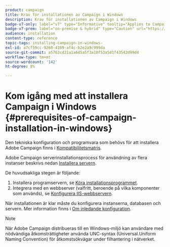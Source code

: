 ```yaml
---
product: campaign
title: Krav för installationen av Campaign i Windows
description: Krav för installationen av Campaign i Windows
badge-v7-only: label="v7" type="Informative" tooltip="Applies to Campaign Classic v7 only"
badge-v7-prem: label="on-premise & hybrid" type="Caution" url="https://experienceleague.adobe.com/docs/campaign-classic/using/installing-campaign-classic/architecture-and-hosting-models/hosting-models-lp/hosting-models.html?lang=en" tooltip="Applies to on-premise and hybrid deployments only"
audience: installation
content-type: reference
topic-tags: installing-campaign-in-windows-
exl-id: a7cf59cc-9260-4109-af4c-b2e2a9c999da
source-git-commit: a5762cd21a1a6d5a5f3a10f53a5d1f43542d99d4
workflow-type: tm+mt
source-wordcount: '142'
ht-degree: 8%

---
```


# Kom igång med att installera Campaign i Windows {#prerequisites-of-campaign-installation-in-windows}



Den tekniska konfiguration och programvara som behövs för att installera Adobe Campaign finns i [Kompatibilitetsmatris](../../rn/using/compatibility-matrix.md).

Adobe Campaign serverinstallationsprocess för användning av flera instanser beskrivs nedan [Installera servern](../../installation/using/installing-the-server.md).

De huvudsakliga stegen är följande:

1. Installera programservern, se [Köra installationsprogrammet](../../installation/using/installing-the-server.md#executing-the-installation-program).
1. Integrera med en webbserver (valfritt, beroende på vilka komponenter som används), se [Konfigurera IIS-webbservern](../../installation/using/integration-into-a-web-server-for-windows.md#configuring-the-iis-web-server).

När installationen är klar måste du konfigurera instanserna, databasen och servern. Mer information finns i [Om inledande konfiguration](../../installation/using/about-initial-configuration.md).

>[!NOTE]
>
>När Adobe Campaign distribueras till en Windows-miljö kan användare med nödvändiga åtkomsträttigheter använda UNC-syntax (Universal.Uniform Naming Convention) för åtkomstsökvägar under filhantering i nätverket.
